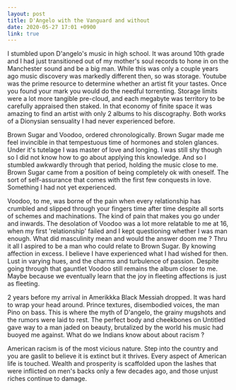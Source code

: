 ```yaml
---
layout: post
title: D'Angelo with the Vanguard and without
date: 2020-05-27 17:01 +0900
link: true
---
```

I stumbled upon D'angelo's music in high school. It was around 10th grade and I had just transitioned out of my mother's soul records to hone in on the Manchester sound and be a big man. While this was only a couple years ago music discovery was markedly different then, so was storage. Youtube was the prime resource to determine whether an artist fit your tastes. Once you found your mark you would do the needful torrenting. Storage limits were a lot more tangible pre-cloud, and each megabyte was territory to be carefully appraised then staked. In that economy of finite space it was amazing to find an artist with only 2 albums to his discography. Both works of a Dionysian sensuality I had never experienced before.

Brown Sugar and Voodoo, ordered chronologically. Brown Sugar made me feel invincible in that tempestuous time of hormones and stolen glances. Under it's tutelage I was master of love and longing. I was still shy though so I did not know how to go about applying this knowledge. And so I stumbled awkwardly through that period, holding the music close to me. Brown Sugar came from a position of being completely ok with oneself. The sort of self-assurance that comes with the first few conquests in love. Something I had not yet experienced.

Voodoo, to me, was borne of the pain when every relationship has crumbled and slipped through your fingers time after time despite all sorts of schemes and machinations. The kind of pain that makes you go under and inwards. The desolation of Voodoo was a lot more relatable to me at 16, when my first 'relationship' failed and I kept questioning whether I was man enough. What did masculinity mean and would the answer doom me ? Thru it all I aspired to be a man who could relate to Brown Sugar. By knowing affection in excess.  I believe I have experienced what I had wished for then. Lust in varying hues, and the charms and turbulence of passion. Despite going through that gauntlet Voodoo still remains the album closer to me. Maybe because we eventually learn that the joy in fleeting affections is just as fleeting.

2 years before my arrival in Amerikkka Black Messiah dropped. It was hard to  wrap your head around. Prince textures, disembodied voices, the man Pino on bass. This is where the myth of D'angelo, the grainy mugshots and the rumors were laid to rest. The perfect body and cheekbones on Untitled gave way to a man jaded on beauty, brutalized by the world his music had buoyed me against. What do we Indians know about about racism ?

American racism is of the most vicious nature. Step into the country and you are gaslit to believe it is extinct but it thrives. Every aspect of American life is touched. Wealth and prosperity is scaffolded upon the lashes that were inflicted on men's backs only a few decades ago, and those unjust riches continue to damage. 